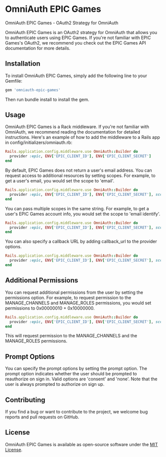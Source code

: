 # OmniAuth EPIC Games

OmniAuth EPIC Games - OAuth2 Strategy for OmniAuth

OmniAuth EPIC Games is an OAuth2 strategy for OmniAuth that allows you to authenticate users using EPIC Games. If you're not familiar with EPIC Games's OAuth2, we recommend you check out the EPIC Games API documentation for more details.

## Installation

To install OmniAuth EPIC Games, simply add the following line to your Gemfile:

```ruby
gem 'omniauth-epic-games'
```

Then run bundle install to install the gem.

## Usage

OmniAuth EPIC Games is a Rack middleware. If you're not familiar with OmniAuth, we recommend reading the documentation for detailed instructions. Here's an example of how to add the middleware to a Rails app in config/initializers/omniauth.rb:

```ruby
Rails.application.config.middleware.use OmniAuth::Builder do
  provider :epic, ENV['EPIC_CLIENT_ID'], ENV['EPIC_CLIENT_SECRET']
end
```

By default, EPIC Games does not return a user's email address. You can request access to additional resources by setting scopes. For example, to get a user's email, you would set the scope to 'email'.

```ruby
Rails.application.config.middleware.use OmniAuth::Builder do
  provider :epic, ENV['EPIC_CLIENT_ID'], ENV['EPIC_CLIENT_SECRET'], scope: 'email'
end
```

You can pass multiple scopes in the same string. For example, to get a user's EPIC Games account info, you would set the scope to 'email identify'.


```ruby
Rails.application.config.middleware.use OmniAuth::Builder do
  provider :epic, ENV['EPIC_CLIENT_ID'], ENV['EPIC_CLIENT_SECRET'], scope: 'email identify'
end
```

You can also specify a callback URL by adding callback_url to the provider options.


```ruby
Rails.application.config.middleware.use OmniAuth::Builder do
  provider :epic, ENV['EPIC_CLIENT_ID'], ENV['EPIC_CLIENT_SECRET'], scope: 'email identify', callback_url: 'https://someurl.com/users/auth/epic/callback'
end
```

## Additional Permissions

You can request additional permissions from the user by setting the permissions option. For example, to request permission to the MANAGE_CHANNELS and MANAGE_ROLES permissions, you would set permissions to 0x00000010 + 0x10000000.

```ruby
Rails.application.config.middleware.use OmniAuth::Builder do
  provider :epic, ENV['EPIC_CLIENT_ID'], ENV['EPIC_CLIENT_SECRET'], scope: 'identify  bot', permissions: 0x00000010 + 0x10000000
end
```

This will request permission to the MANAGE_CHANNELS and the MANAGE_ROLES
permissions.

## Prompt Options

You can specify the prompt options by setting the prompt option. The prompt option indicates whether the user should be prompted to reauthorize on sign in. Valid options are 'consent' and 'none'. Note that the user is always prompted to authorize on sign up.

## Contributing

If you find a bug or want to contribute to the project, we welcome bug reports and pull requests on GitHub.


## License

OmniAuth EPIC Games is available as open-source software under the [MIT License](http://opensource.org/licenses/MIT).

